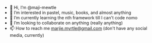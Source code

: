 - 👋 Hi, I’m @maji-mewtle
- 👀 I’m interested in pastel, music, books, and almost anything
- 🌱 I’m currently learning the nth framework till I can't code nomo
- 💞️ I’m looking to collaborate on anything (really anything)
- 📫 How to reach me marjie.myrtle@gmail.com (don't have any social media, currently)

<!---
maji-mewtle/maji-mewtle is a ✨ special ✨ repository because its `README.md` (this file) appears on your GitHub profile.
You can click the Preview link to take a look at your changes.
--->
